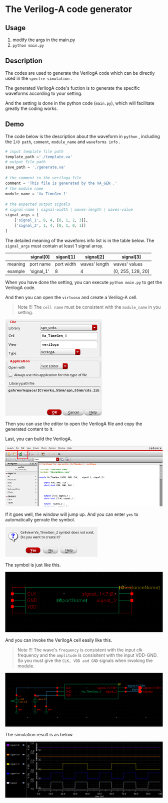# The Verilog-A code generator

##  Usage

1. modify the args in the main.py
2. `python main.py`

## Description

The codes are used to generate the VerilogA code which can be directly used in the `spectre simulation` .

The generated VerilogA code's fuction is to generate the specific waveforms according to your setting.

And the setting is done in the python code (`main.py`), which will facilitate greatly the coding works.

## Demo

The code below is the description about the waveform in `python` , including the `I/O path`, `comment`, `module_name` and `waveforms info` .

```python
# input template file path
template_path ='./template.va'
# output file path
save_path = './generate.va'

# the comment in the veriloga file
comment = 'This file is generated by the VA_GEN .'
# the module name
module_name = 'Va_TimeGen_1'

# the expected output signals 
# signal-name | signal-width | waves-length | waves-value 
signal_args = [
    ['signal_1', 8, 4, [0, 1, 2, 3]],
    ['signal_2', 1, 4, [0, 1, 0, 1]]
]
```

The detailed meaning of the wavefoms info list is in the table below. The `signal_args` must contain at least 1 signal array.

|         | signal[0]  | siganl[1]  | signal[2]     | signal[3]         |
| ------- | ---------- | ---------- | ------------- | ----------------- |
| meaning | port name  | port width | waves' length | waves' values     |
| example | 'signal_1' | 8          | 4             | [0, 255, 128, 20] |

When you have done the setting, you can execute `python main.py` to get the VerilogA code.

And then you can open the `virtuoso` and create a Verilog-A cell.

> Note !!! The `cell name` must be consistent with the `module_name` in you setting.

![img](./doc/virtuoso-veriloga.png "virtuoso")

Then you can use the editor to open the VerilogA file and copy the generated content to it. 

Last, you can build the VerilogA.

![](./doc/build-veriloga.png "build")

If it goes well, the window will jump up. And you can enter `yes` to automatically genrate the symbol.

![img](./doc/builddone-veriloga.png "build done")

The symbol is just like this. 

![img](./doc/symbol-veriloga.png "schematic")

And you can invoke the VerilogA cell easily like this.

> Note !!! The wave's `frequency` is consistent with the input clk frequency and the `amplitude` is consisitent with the input VDD-GND. So you must give the `CLK, VDD and GND` signals when invoking the module.

![img](./doc/invoke-veriloga.png)

The simulation result is as below.

![img](./doc/waves-veriloga.png "waves")

